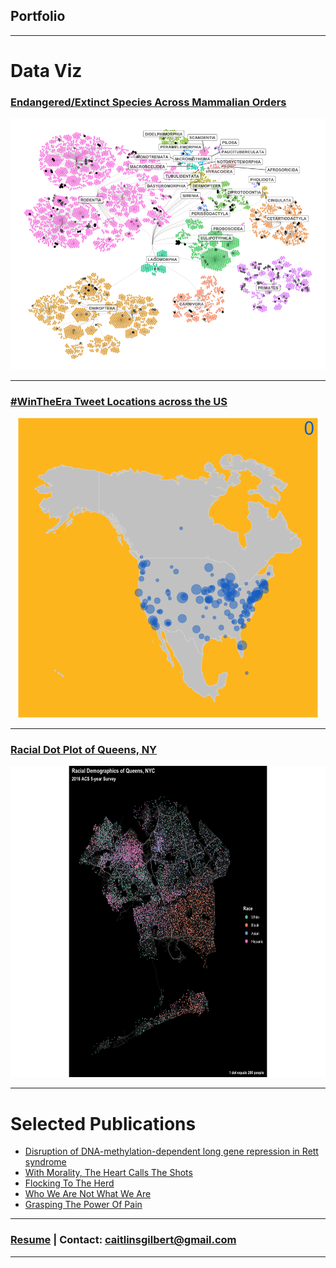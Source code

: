 ## Portfolio

---

# Data Viz 

### [Endangered/Extinct Species Across Mammalian Orders](/redlisthierarchy)
<p align="center">
<img src="images/redlist_hierarchy_plot.png?raw=true"/>
</p>

---
### [#WinTheEra Tweet Locations across the US](/petetweets)

<p align="center">
<img src="images/wintheeratweetsbyhour.gif?raw=true"/>
</p>

---
### [Racial Dot Plot of Queens, NY](/petetweets)
<p align="center">
<img width="669" height="498" src="images/queens_race_dotplot.png?raw=true"/>
</p>

---

# Selected Publications

- [Disruption of DNA-methylation-dependent long gene repression in Rett syndrome](https://www.nature.com/articles/nature14319)
- [With Morality, The Heart Calls The Shots](https://thehoya.com/gilbert-with-morality-the-heart-calls-the-shots/)
- [Flocking To The Herd](https://thehoya.com/gilbert-flocking-to-the-herd/)
- [Who We Are Not What We Are](https://thehoya.com/gilbert-who-we-are-not-what-we-are/)
- [Grasping The Power Of Pain](https://thehoya.com/gilbert-grasping-the-power-of-pain/)

---

### [Resume](/resume_CaitlinGilbert.pdf) | Contact: caitlinsgilbert@gmail.com



---
<p style="font-size:11px">
<!-- Remove above link if you don't want to attibute -->
